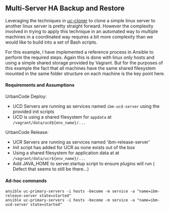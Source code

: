 
## Multi-Server HA Backup and Restore

Leveraging the techniques in [uc-cloner]() to clone a simple linux server to another linux server is pretty straight forward. However the complexity involved in trying to apply this technique in an automated way to multiple machines in a coordinated way requires a bit more complexity than we would like to build into a set of Bash scripts.

For this example, I have implemented a reference process in Ansible to perform the required steps. Again this is done with linux only hosts and using a simple shared storage provided by Vagrant. But for the purposes of this example the fact that all machines have the same shared filesystem mounted in the same folder structure on each machine is the key point here.


#### Requirements and Assumptions

UrbanCode Deploy:
 * UCD Servers are running as services named `ibm-ucd-server` using the provided init scripts
 * UCD is using a shared filesystem for `appdata` at `/vagrant/data/ucd${env_name}/...`


UrbanCode Release:
 * UCR Servers are running as services named 'ibm-release-server'
 * Init script has added for UCR as none exists out of the box
 * Using a shared filesystem for application data at at `/vagrant/data/ucr${env_name}/...`
 * Add JAVA_HOME to server.startup script to ensure plugins will run ( Defect that seems to still be there...)



#### Ad-hoc commands

    ansible uc-primary-servers -i hosts -become -m service -a "name=ibm-release-server state=started"
    ansible uc-primary-servers -i hosts -become -m service -a "name=ibm-ucd-server state=started"
